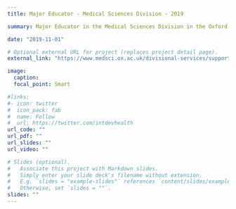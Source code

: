 ```yaml
---
title: Major Educator - Medical Sciences Division - 2019

summary: Major Educator in the Medical Sciences Division in the Oxford Teaching Excellence Awards for 2019.

date: "2019-11-01"

# Optional external URL for project (replaces project detail page).
external_link: "https://www.medsci.ox.ac.uk/divisional-services/support-services-1/educational-strategy/teaching-excellence-awards/previous-awards/2019/2019-awardees"

image:
  caption: 
  focal_point: Smart

#links:
#- icon: twitter
#  icon_pack: fab
#  name: Follow
#  url: https://twitter.com/intdevhealth
url_code: ""
url_pdf: ""
url_slides: ""
url_video: ""

# Slides (optional).
#   Associate this project with Markdown slides.
#   Simply enter your slide deck's filename without extension.
#   E.g. `slides = "example-slides"` references `content/slides/example-slides.md`.
#   Otherwise, set `slides = ""`.
slides: ""
---
```


